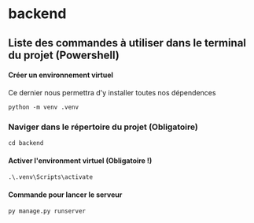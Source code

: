 # backend

## Liste des commandes à utiliser dans le terminal du projet (Powershell)

#### Créer un environnement virtuel
Ce dernier nous permettra d'y installer toutes nos dépendences
```
python -m venv .venv
```

### Naviger dans le répertoire du projet (Obligatoire)
```
cd backend
```

#### Activer l'environment virtuel (Obligatoire !)
```
.\.venv\Scripts\activate
```

#### Commande pour lancer le serveur
```
py manage.py runserver
```